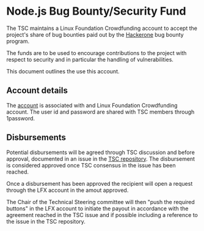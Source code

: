 # Node.js Bug Bounty/Security Fund

The TSC maintains a Linux Foundation Crowdfunding account to accept
the project's share of bug bounties paid out by the
[Hackerone](https://www.hackerone.com/) bug bounty program.

The funds are to be used
to encourage contributions to the project with respect to
security and in particular the handling of vulnerabilities.

This document outlines the use this account.

## Account details

The [account](https://crowdfunding.lfx.linuxfoundation.org/initiative/578a541a-4e7e-47a2-99b9-6cbf49b00c20)
is associated with and Linux Foundation Crowdfunding account. The user id and password
are shared with TSC members through 1password.

## Disbursements

Potential disbursements will be agreed through TSC discussion
and before approval, documented in an issue in the
[TSC repository](https://github.com/nodejs/TSC). The disbursement
is considered approved once TSC consensus in the issue has
been reached.

Once a disbursement has been approved the recipient will open
a request through the LFX account in the amout approved.

The Chair of the Technical Steering committee will then
"push the required buttons" in the LFX account to initiate
the payout in accordance with the agreement reached in the
TSC issue and if possible including a reference to the issue
in the TSC repository.
